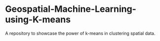 # Geospatial-Machine-Learning-using-K-means
A repository to showcase the power of k-means in clustering spatial data.
